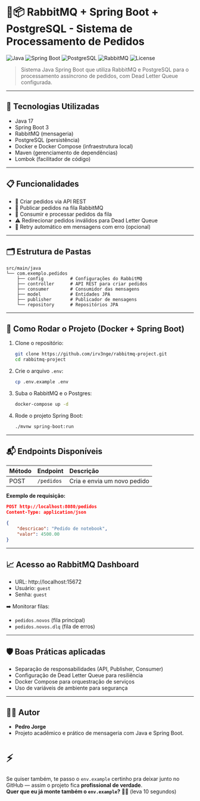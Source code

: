 # 🐇📦 RabbitMQ + Spring Boot + PostgreSQL - Sistema de Processamento de Pedidos

![Java](https://img.shields.io/badge/Java-17-blue?logo=java)
![Spring Boot](https://img.shields.io/badge/Spring%20Boot-3.4.5-brightgreen?logo=spring-boot)
![PostgreSQL](https://img.shields.io/badge/PostgreSQL-15-blue?logo=postgresql)
![RabbitMQ](https://img.shields.io/badge/RabbitMQ-3.12-orange?logo=rabbitmq)
![License](https://img.shields.io/badge/license-MIT-green)

> Sistema Java Spring Boot que utiliza RabbitMQ e PostgreSQL para o processamento assíncrono de pedidos, com Dead Letter Queue configurada.

---

## 🚀 Tecnologias Utilizadas
- Java 17
- Spring Boot 3
- RabbitMQ (mensageria)
- PostgreSQL (persistência)
- Docker e Docker Compose (infraestrutura local)
- Maven (gerenciamento de dependências)
- Lombok (facilitador de código)

---

## 📋 Funcionalidades
- 📩 Criar pedidos via API REST
- 🛫 Publicar pedidos na fila RabbitMQ
- 🛬 Consumir e processar pedidos da fila
- ⚠️ Redirecionar pedidos inválidos para Dead Letter Queue
- 🔄 Retry automático em mensagens com erro (opcional)

---

## 🗂️ Estrutura de Pastas

```
src/main/java
└── com.exemplo.pedidos
    ├── config          # Configurações do RabbitMQ
    ├── controller      # API REST para criar pedidos
    ├── consumer        # Consumidor das mensagens
    ├── model           # Entidades JPA
    ├── publisher       # Publicador de mensagens
    └── repository      # Repositórios JPA
```

---

## 🐳 Como Rodar o Projeto (Docker + Spring Boot)

1. Clone o repositório:
   ```bash
   git clone https://github.com/irv3nge/rabbitmq-project.git
   cd rabbitmq-project
   ```

2. Crie o arquivo `.env`:
   ```bash
   cp .env.example .env
   ```

3. Suba o RabbitMQ e o Postgres:
   ```bash
   docker-compose up -d
   ```

4. Rode o projeto Spring Boot:
   ```bash
   ./mvnw spring-boot:run
   ```


---

## 📬 Endpoints Disponíveis

| Método | Endpoint | Descrição |
|:------|:---------|:---------|
| POST | `/pedidos` | Cria e envia um novo pedido |

**Exemplo de requisição:**

```json
POST http://localhost:8080/pedidos
Content-Type: application/json

{
    "descricao": "Pedido de notebook",
    "valor": 4500.00
}
```

---

## 📈 Acesso ao RabbitMQ Dashboard

- URL: http://localhost:15672
- Usuário: `guest`
- Senha: `guest`

➡️ Monitorar filas:
- `pedidos.novos` (fila principal)
- `pedidos.novos.dlq` (fila de erros)

---

## 🛡️ Boas Práticas aplicadas
- Separação de responsabilidades (API, Publisher, Consumer)
- Configuração de Dead Letter Queue para resiliência
- Docker Compose para orquestração de serviços
- Uso de variáveis de ambiente para segurança

---

## 👨‍💻 Autor
- **Pedro Jorge**
- Projeto acadêmico e prático de mensageria com Java e Spring Boot.



# ⚡

Se quiser também, te passo o `env.example` certinho pra deixar junto no GitHub — assim o projeto fica **profissional de verdade**.  
**Quer que eu já monte também o `env.example`?** 🚀🎯 (leva 10 segundos)
